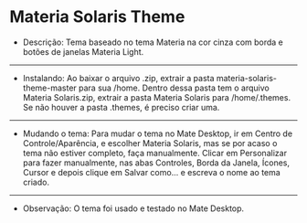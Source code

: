 # Materia Solaris Theme
* Descrição: Tema baseado no tema Materia na cor cinza com borda e botões de janelas Materia Light.
_____
* Instalando: Ao baixar o arquivo .zip, extrair a pasta materia-solaris-theme-master para sua /home. Dentro dessa pasta tem o arquivo Materia Solaris.zip, extrair a pasta Materia Solaris para /home/.themes. Se não houver a pasta .themes, é preciso criar uma.
_____
* Mudando o tema: Para mudar o tema no Mate Desktop, ir em Centro de Controle/Aparência, e escolher Materia Solaris, mas se por acaso o tema não estiver completo, faça manualmente. Clicar em Personalizar para fazer manualmente, nas abas Controles, Borda da Janela, Ícones, Cursor e depois clique em Salvar como... e escreva o nome ao tema criado.
_____
* Observação: O tema foi usado e testado no Mate Desktop.
